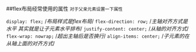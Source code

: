 ##flex布局经常使用的属性
``对于父亲元素设置一下属性``

``display: flex;``
/*布局样式是flex布局*/
``flex-direction: row;``
/*主轴对齐方式是水平  其实就是让子元素水平排布*/
``justify-content: center;``
/*从轴的对齐方式*/
``flex-wrap: nowrap;``
/*超出主轴后是否换行*/
``align-items: center;``
/*子元素的在从轴上面的对齐方式*/
